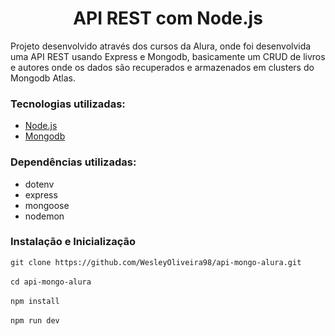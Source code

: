 <h1 align="center">API REST com Node.js</h1>
<p>Projeto desenvolvido através dos cursos da Alura, onde foi desenvolvida uma API REST usando Express e Mongodb, basicamente um CRUD de livros e autores onde os dados são recuperados e armazenados em clusters do Mongodb Atlas.</p>
<h3>Tecnologias utilizadas:</h3>
<ul>
    <li><a href="https://nodejs.org/en/">Node.js</a></li>
    <li><a href="https://www.mongodb.com/">Mongodb</a></li>
</ul>
<h3>Dependências utilizadas:</h3>
<ul>
    <li>dotenv</li>
    <li>express</li>
    <li>mongoose</li>
    <li>nodemon</li>
</ul>
<h3>Instalação e Inicialização</h3>
<code>git clone https://github.com/WesleyOliveira98/api-mongo-alura.git</code><br><br>
<code>cd api-mongo-alura</code><br><br>
<code>npm install</code><br><br>
<code>npm run dev</code>